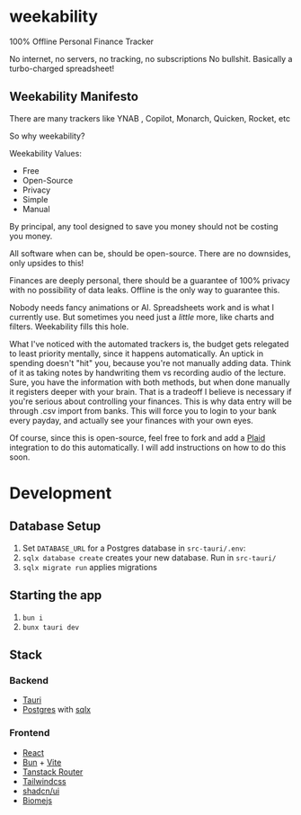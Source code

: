 # weekability

100% Offline Personal Finance Tracker

No internet, no servers, no tracking, no subscriptions No bullshit. 
Basically a turbo-charged spreadsheet!

## Weekability Manifesto

There are many trackers like YNAB , Copilot, Monarch, Quicken, Rocket, etc

So why weekability?

Weekability Values:

- Free
- Open-Source
- Privacy
- Simple
- Manual

By principal, any tool designed to save you money should not be costing you money. 

All software when can be, should be open-source. There are no downsides, only upsides to this!

Finances are deeply personal, there should be a guarantee of 100% privacy with no possibility of data leaks. Offline is the only way to guarantee this.

Nobody needs fancy animations or AI. Spreadsheets work and is what I currently use. But sometimes you need just a *little* more, like charts and filters. Weekability fills this hole.

What I've noticed with the automated trackers is, the budget gets relegated to least priority mentally, since it happens automatically. An uptick in spending doesn't "hit" you, because you're not manually adding data. Think of it as taking notes by handwriting them vs recording audio of the lecture. Sure, you have the information with both methods, but when done manually it registers deeper with your brain.
That is a tradeoff I believe is necessary if you're serious about controlling your finances. This is why data entry will be through .csv import from banks. This will force you to login to your bank every payday, and actually see your finances with your own eyes.

Of course, since this is open-source, feel free to fork and add a [Plaid](https://plaid.com/) integration to do this automatically. I will add instructions on how to do this soon.

# Development

## Database Setup

1. Set `DATABASE_URL` for a Postgres database in `src-tauri/.env`:
2. `sqlx database create` creates your new database. Run in `src-tauri/`
3. `sqlx migrate run` applies migrations

## Starting the app

1. `bun i`
2. `bunx tauri dev`

## Stack

### Backend
- [Tauri](http://tauri.app/)
- [Postgres](https://www.postgresql.org) with [sqlx](https://github.com/launchbadge/sqlx)

### Frontend
- [React](http://react.dev/)
- [Bun](https://bun.sh) + [Vite](https://vite.dev)
- [Tanstack Router](https://tanstack.com/router/latest)
- [Tailwindcss](https://tailwindcss.com)
- [shadcn/ui](https://ui.shadcn.com)
- [Biomejs](https://biomejs.dev)
